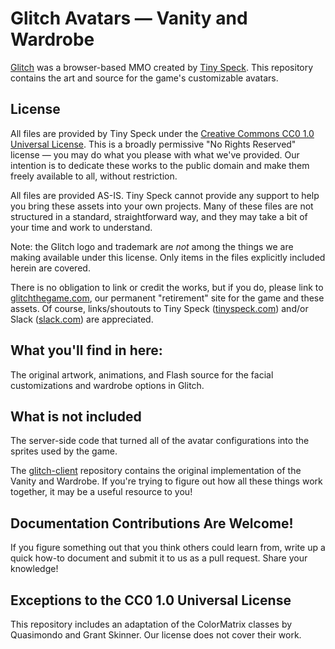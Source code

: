 # Glitch Avatars — Vanity and Wardrobe #

<a href="http://www.glitch.com">Glitch</a> was a browser-based MMO created by 
<a href="http://tinyspeck.com">Tiny Speck</a>. This repository contains the
art and source for the game's customizable avatars.

## License ##

All files are provided by Tiny Speck under the 
<a href="http://creativecommons.org/publicdomain/zero/1.0/legalcode">Creative
Commons CC0 1.0 Universal License</a>. This is a broadly permissive "No Rights 
Reserved" license — you may do what you please with what we've provided. Our 
intention is to dedicate these works to the public domain and make them freely 
available to all, without restriction.

All files are provided AS-IS. Tiny Speck cannot provide any support to help you 
bring these assets into your own projects. Many of these files are not 
structured in a standard, straightforward way, and they may take a bit of 
your time and work to understand.

Note: the Glitch logo and trademark are *not* among the things we are making 
available under this license. Only items in the files explicitly included 
herein are covered.

There is no obligation to link or credit the works, but if you do, please link 
to <a href="http://glitchthegame.com">glitchthegame.com</a>, our permanent 
"retirement" site for the game and these assets. Of course, links/shoutouts to 
Tiny Speck (<a href="http://tinyspeck.com">tinyspeck.com</a>) and/or Slack 
(<a href="http://slack.com">slack.com</a>) are appreciated.

## What you'll find in here: ##

The original artwork, animations, and Flash source for the facial customizations
and wardrobe options in Glitch.

## What is not included ##

The server-side code that turned all of the avatar configurations into the
sprites used by the game.

The <a href="http://github.com/tinyspeck/glitch-client">glitch-client</a> 
repository contains the original implementation of the Vanity and Wardrobe. If
you're trying to figure out how all these things work together, it may be a 
useful resource to you!

## Documentation Contributions Are Welcome! ##

If you figure something out that you think others could learn from, write up a 
quick how-to document and submit it to us as a pull request. Share your 
knowledge!

## Exceptions to the CC0 1.0 Universal License ##

This repository includes an adaptation of the ColorMatrix classes by 
Quasimondo and Grant Skinner. Our license does not cover their work. 

